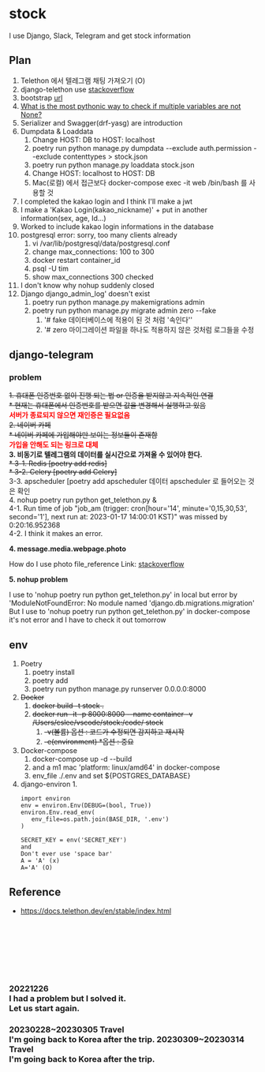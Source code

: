 # stock
I use Django, Slack, Telegram and get stock information

## Plan
1. Telethon 에서 텔레그램 채팅 가져오기 (O)
2. django-telethon use [stackoverflow](https://stackoverflow.com/questions/68976078/using-telethon-with-a-django-application)
3. bootstrap [url](https://django-bootstrap-v5.readthedocs.io/en/latest/quickstart.html)
4. [What is the most pythonic way to check if multiple variables are not None?](https://stackoverflow.com/questions/42360956/what-is-the-most-pythonic-way-to-check-if-multiple-variables-are-not-none)
5. Serializer and Swagger(drf-yasg) are introduction
6. Dumpdata & Loaddata
   1. Change HOST: DB to HOST: localhost
   2. poetry run python manage.py dumpdata --exclude auth.permission --exclude contenttypes > stock.json
   3. poetry run python manage.py loaddata stock.json
   4. Change HOST: localhost to HOST: DB
   5. Mac(로컬) 에서 접근보다 docker-compose exec -it web /bin/bash 를 사용할 것
7. I completed the kakao login and I think I'll make a jwt
8. I make a 'Kakao Login(kakao_nickname)' + put in another information(sex, age, Id...)
9. Worked to include kakao login informations in the database
10. postgresql error: sorry, too many clients already
    1.  vi /var/lib/postgresql/data/postgresql.conf
    2.  change max_connections: 100 to 300
    3.  docker restart container_id
    4.  psql -U tim
    5.  show max_connections 300 checked
11. I don't know why nohup suddenly closed
12. Django django_admin_log' doesn't exist
    1.  poetry run python manage.py makemigrations admin
    2.  poetry run python manage.py migrate admin zero --fake
        1.  '# fake 데이터베이스에 적용이 된 것 처럼 '속인다''
        2.  '# zero 마이그레이션 파일을 하나도 적용하지 않은 것처럼 로그들을 수정

## django-telegram
### problem
~~1. 휴대폰 인증번호 없이 진행 되는 법 or 인증을 받지않고 지속적인 연결~~<br>
   ~~* 현재는 휴대폰에서 인증번호를 받으면 값을 변경해서 실행하고 있음~~<br>
**<span style="color:red;">서버가 종료되지 않으면 재인증은 필요없음**<br>
~~2. 네이버 카페~~<br>
   ~~* 네이버 카페에 가입해야만 보이는 정보들이 존재함~~<br>
**<span style="color:red;">가입을 안해도 되는 링크로 대체**<br>
**3. 비동기로 텔레그램의 데이터를 실시간으로 가져올 수 있어야 한다.**
<br>~~* 3-1. Redis [poetry add redis]~~
<br>~~* 3-2. Celery [poetry add Celery]~~
<br>3-3. apscheduler [poetry add apscheduler 데이터 apscheduler 로 들어오는 것은 확인
<br>4. nohup poetry run python get_telethon.py &
<br>4-1. Run time of job "job_am (trigger: cron[hour='14', minute='0,15,30,53', second='1'], next run at: 2023-01-17 14:00:01 KST)" was missed by 0:20:16.952368
<br>4-2. I think it makes an error.

**4. message.media.webpage.photo**

How do I use photo file_reference
Link: [stackoverflow](https://stackoverflow.com/questions/62391946/how-to-download-images-to-my-local-pc-using-telethon)

**5. nohup problem**

I use to 'nohup poetry run python get_telethon.py' in local but error by 'ModuleNotFoundError: No module named 'django.db.migrations.migration'
But I use to 'nohup poetry run python get_telethon.py' in docker-compose it's not error and I have to check it out tomorrow

## env
1. Poetry
   1. poetry install
   2. poetry add 
   3. poetry run python manage.py runserver 0.0.0.0:8000
2. ~~Docker~~
   1. ~~docker build -t stock .~~
   2. ~~docker run -it -p 8000:8000 --name container -v /Users/cslee/vscode/stock:/code/ stock~~
      1. ~~-v(볼륨) 옵션 : 코드가 수정되면 감지하고 재시작~~
      2. ~~-e(environment) *옵션 : 중요~~
3. Docker-compose
   1. docker-compose up -d --build
   2. and a m1 mac 'platform: linux/amd64' in docker-compose
   3. env_file ./.env and set ${POSTGRES_DATABASE}
4. django-environ
   1. 
   ```
   import environ
   env = environ.Env(DEBUG=(bool, True))
   environ.Env.read_env(
      env_file=os.path.join(BASE_DIR, '.env')
   )

   SECRET_KEY = env('SECRET_KEY')
   and
   Don't ever use 'space bar'
   A = 'A' (x)
   A='A' (O)
   ```

## Reference
- https://docs.telethon.dev/en/stable/index.html

<br>
<br>
<br>
<br>
<br>
<br>
<h3>20221226<br>
I had a problem but I solved it.<br>
Let us start again.
</h3>
<h3>20230228~20230305 Travel<br>
I'm going back to Korea after the trip.
20230309~20230314 Travel<br>
I'm going back to Korea after the trip.
</h3>